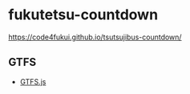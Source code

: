 # fukutetsu-countdown

https://code4fukui.github.io/tsutsujibus-countdown/

## GTFS

- [GTFS.js](https://github.com/code4fukui/GTFS)

